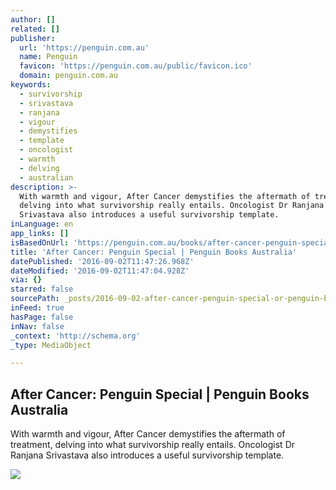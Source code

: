 ```yaml
---
author: []
related: []
publisher:
  url: 'https://penguin.com.au'
  name: Penguin
  favicon: 'https://penguin.com.au/public/favicon.ico'
  domain: penguin.com.au
keywords:
  - survivorship
  - srivastava
  - ranjana
  - vigour
  - demystifies
  - template
  - oncologist
  - warmth
  - delving
  - australian
description: >-
  With warmth and vigour, After Cancer demystifies the aftermath of treatment,
  delving into what survivorship really entails. Oncologist Dr Ranjana
  Srivastava also introduces a useful survivorship template.
inLanguage: en
app_links: []
isBasedOnUrl: 'https://penguin.com.au/books/after-cancer-penguin-special-9780143573593'
title: 'After Cancer: Penguin Special | Penguin Books Australia'
datePublished: '2016-09-02T11:47:26.968Z'
dateModified: '2016-09-02T11:47:04.928Z'
via: {}
starred: false
sourcePath: _posts/2016-09-02-after-cancer-penguin-special-or-penguin-books-australia.md
inFeed: true
hasPage: false
inNav: false
_context: 'http://schema.org'
_type: MediaObject

---
```

<article style=""><h1>After Cancer: Penguin Special | Penguin Books Australia</h1><p>With warmth and vigour, After Cancer demystifies the aftermath of treatment, delving into what survivorship really entails. Oncologist Dr Ranjana Srivastava also introduces a useful survivorship template.</p><img src="https://cdn.penguin.com.au/covers/1440/9780143573593.jpg" /></article>